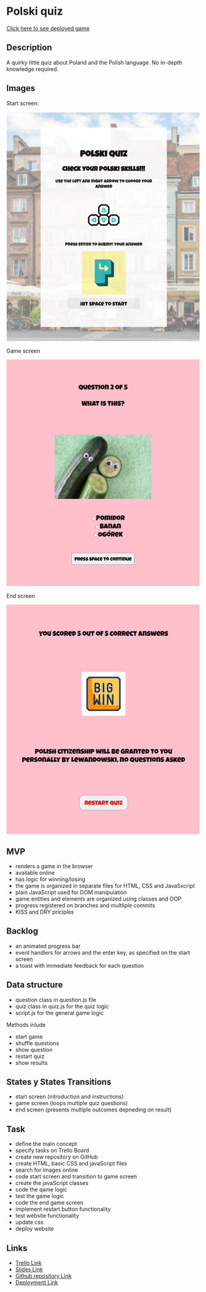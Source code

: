 # Polski quiz

[Click here to see deployed game](https://pikkukurkku.github.io/polski_quiz/)

## Description

A quirky little quiz about Poland and the Polish language. No in-depth knowledge required.

## Images

Start screen:

![start screen](./images/Screenshot%20start%20screen.png)

Game screen

![game screen](./images/Screenshot_game_sceen.png)

End screen

![end screen](./images/Screenshot_endScreen.png)

## MVP
- renders a game in the browser
- available online
- has logic for winning/losing
- the game is organized in separate files for HTML, CSS and JavaSxcript
- plain JavaScript used for DOM manipulation
- game entities and elements are organized using classes and OOP
- progress registered on branches and multliple commits
- KISS and DRY priciples


## Backlog

- an animated progress bar
- event handlers for arrows and the enter key, as specified on the start screen
- a toast with immediate feedback for each question

## Data structure

- question class in question.js file
- quiz class in quiz.js for the quiz logic
- script.js for the general game logic

Methods inlude

- start game
- shuffle questions
- show question
- restart quiz
- show results

## States y States Transitions

- start screen (introduction and instructions)
- game screen (loops multiple quiz questions)
- end screen (presents multiple outcomes depneding on result)

## Task

- define the main concept
- specify tasks on Trello Board
- create new repository on GitHub
- create HTML, basic CSS and javaScript files
- search for images online
- code start screen and transition to game screen
- create the javaScript classes
- code the qame logic
- test the game logic
- code the end game screen
- implement restart button functionality
- test website functionality
- update css
- deploy website

## Links

- [Trello Link](https://trello.com/b/HXiTWsPR/polski-quiz)
- [Slides Link](http://slides.com)
- [Github repository Link](https://github.com/pikkukurkku/polski_quiz)
- [Deployment Link](https://pikkukurkku.github.io/polski_quiz/)
